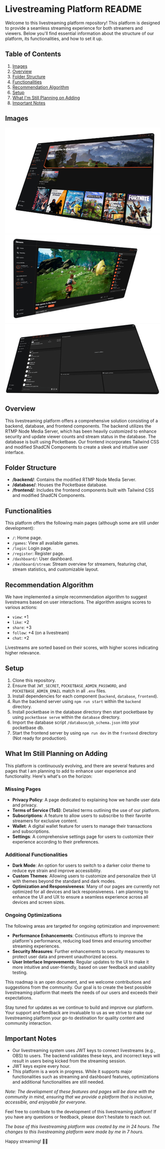 # Livestreaming Platform README

Welcome to this livestreaming platform repository! This platform is designed to provide a seamless streaming experience for both streamers and viewers. Below you'll find essential information about the structure of our platform, its functionalities, and how to set it up.

## Table of Contents
1. [Images](#images)
2. [Overview](#overview)
3. [Folder Structure](#folder-structure)
4. [Functionalities](#functionalities)
5. [Recommendation Algorithm](#recommendation-algorithm)
6. [Setup](#setup)
7. [What I'm Still Planning on Adding](#what-im-still-planning-on-adding)
8. [Important Notes](#important-notes)

## Images
![platform_1](./images/platform.png)
![platform_2](./images/platform_2.png)
![platform_3](./images/platform_3.png)

## Overview
This livestreaming platform offers a comprehensive solution consisting of a backend, database, and frontend components. The backend utilizes the RTMP Node Media Server, which has been heavily customized to enhance security and update viewer counts and stream status in the database. The database is built using Pocketbase. Our frontend incorporates Tailwind CSS and modified ShadCN Components to create a sleek and intuitive user interface.

## Folder Structure
- **/backend/**: Contains the modified RTMP Node Media Server.
- **/database/**: Houses the Pocketbase database.
- **/frontend/**: Includes the frontend components built with Tailwind CSS and modified ShadCN Components.

## Functionalities
This platform offers the following main pages (although some are still under development):
- `/`: Home page.
- `/games`: View all available games.
- `/login`: Login page.
- `/register`: Register page.
- `/dashboard/`: User dashboard.
- `/dashboard/stream`: Stream overview for streamers, featuring chat, stream statistics, and customizable layout.

## Recommendation Algorithm
We have implemented a simple recommendation algorithm to suggest livestreams based on user interactions. The algorithm assigns scores to various actions:
- `view`: +1
- `like`: +2
- `share`: +3
- `follow`: +4 (on a livestream)
- `chat`: +2

Livestreams are sorted based on their scores, with higher scores indicating higher relevance.

## Setup
1. Clone this repository.
2. Ensure that `JWT_SECRET`, `POCKETBASE_ADMIN_PASSWORD`, and `POCKETBASE_ADMIN_EMAIL` match in all `.env` files.
3. Install dependencies for each component (`backend`, `database`, `frontend`).
4. Run the backend server using `npm run start` within the `backend` directory.
5. Install pocketbase in the database directory then start pocketbase by using `pocketbase serve` within the `database` directory.
6. Import the database script `/database/pb_schema.json` into your pocketbase db.
7. Start the frontend server by using `npm run dev` in the `frontend` directory (Not ready for production).

## What Im Still Planning on Adding

This platform is continuously evolving, and there are several features and pages that I am planning to add to enhance user experience and functionality. Here's what's on the horizon:

### Missing Pages
- **Privacy Policy**: A page dedicated to explaining how we handle user data and privacy.
- **Terms of Service (ToS)**: Detailed terms outlining the use of our platform.
- **Subscriptions**: A feature to allow users to subscribe to their favorite streamers for exclusive content.
- **Wallet**: A digital wallet feature for users to manage their transactions and subscriptions.
- **Settings**: A comprehensive settings page for users to customize their experience according to their preferences.

### Additional Functionalities
- **Dark Mode**: An option for users to switch to a darker color theme to reduce eye strain and improve accessibility.
- **Custom Themes**: Allowing users to customize and personalize their UI with themes beyond the standard and dark modes.
- **Optimization and Responsiveness**: Many of our pages are currently not optimized for all devices and lack responsiveness. I am planning to enhance the UI and UX to ensure a seamless experience across all devices and screen sizes.
  
### Ongoing Optimizations
The following areas are targeted for ongoing optimization and improvement:
- **Performance Enhancements**: Continuous efforts to improve the platform's performance, reducing load times and ensuring smoother streaming experiences.
- **Security Measures**: Further enhancements to security measures to protect user data and prevent unauthorized access.
- **User Interface Improvements**: Regular updates to the UI to make it more intuitive and user-friendly, based on user feedback and usability testing.

This roadmap is an open document, and we welcome contributions and suggestions from the community. Our goal is to create the best possible livestreaming platform that meets the needs of our users and exceeds their expectations.

Stay tuned for updates as we continue to build and improve our platform. Your support and feedback are invaluable to us as we strive to make our livestreaming platform your go-to destination for quality content and community interaction.

## Important Notes
- Our livestreaming system uses JWT keys to connect livestreams (e.g., OBS) to users. The backend validates these keys, and incorrect keys will result in users being kicked from the streaming session.
- JWT keys expire every hour.
- This platform is a work in progress. While it supports major functionalities such as streaming and dashboard features, optimizations and additional functionalities are still needed.

*Note: The development of these features and pages will be done with the community in mind, ensuring that we provide a platform that is inclusive, accessible, and enjoyable for everyone.*

Feel free to contribute to the development of this livestreaming platform! If you have any questions or feedback, please don't hesitate to reach out.

*The base of this livestreaming platform was created by me in 24 hours.*
*The changes to this livestreaming platform were made by me in 7 hours.*

Happy streaming! 🎥🚀
